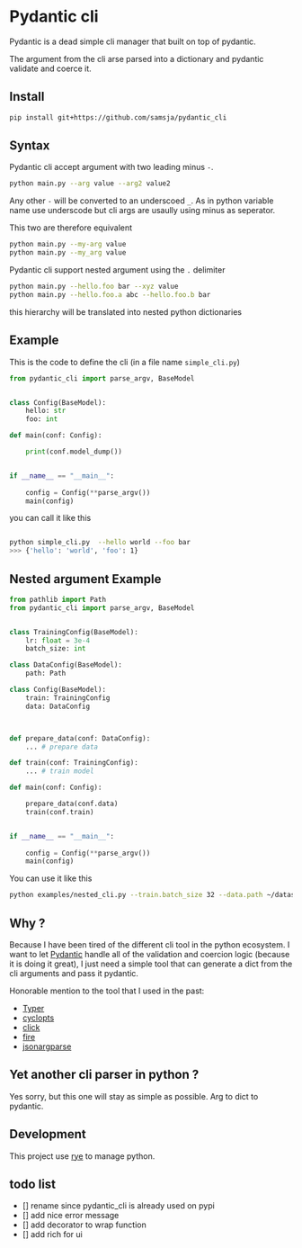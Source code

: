 # Pydantic cli

Pydantic is a dead simple cli manager that built on top of pydantic.

The argument from the cli arse parsed into a dictionary and pydantic validate and coerce it.

## Install

```bash
pip install git+https://github.com/samsja/pydantic_cli
```

## Syntax

Pydantic cli accept argument with two leading minus `-`.

```bash
python main.py --arg value --arg2 value2
```

Any other `-` will be converted to an underscoed `_`. As in python variable name use underscode but cli args are usaully using
minus as seperator.

This two are therefore equivalent
```bash
python main.py --my-arg value
python main.py --my_arg value
```

Pydantic cli support nested argument using the `.` delimiter

```bash
python main.py --hello.foo bar --xyz value
python main.py --hello.foo.a abc --hello.foo.b bar
```

this hierarchy will be translated into nested python dictionaries



## Example

This is the code to define the cli (in a file name `simple_cli.py`)

```python
from pydantic_cli import parse_argv, BaseModel


class Config(BaseModel):
    hello: str 
    foo: int

def main(conf: Config):

    print(conf.model_dump())


if __name__ == "__main__":
    
    config = Config(**parse_argv())
    main(config)

```

you can call it like this

```bash

python simple_cli.py  --hello world --foo bar
>>> {'hello': 'world', 'foo': 1}
```


## Nested argument Example

```python
from pathlib import Path
from pydantic_cli import parse_argv, BaseModel


class TrainingConfig(BaseModel):
    lr: float = 3e-4
    batch_size: int

class DataConfig(BaseModel):
    path: Path

class Config(BaseModel):
    train: TrainingConfig
    data: DataConfig



def prepare_data(conf: DataConfig):
    ... # prepare data

def train(conf: TrainingConfig):
    ... # train model

def main(conf: Config):

    prepare_data(conf.data)
    train(conf.train)


if __name__ == "__main__":
    
    config = Config(**parse_argv())
    main(config)

```

You can use it like this

```bash
python examples/nested_cli.py --train.batch_size 32 --data.path ~/datasets
```


## Why ?

Because I have been tired of the different cli tool in the python ecosystem. I want to let [Pydantic](https://docs.pydantic.dev/latest/) handle all of the validation and coercion logic (because it is doing it great), I just need a simple tool that can
generate a dict from the cli arguments and pass it pydantic.

Honorable mention to the tool that I used in the past:

* [Typer](https://typer.tiangolo.com/)
* [cyclopts](https://github.com/BrianPugh/cyclopts)
* [click](https://click.palletsprojects.com/en/8.0.x/cli/)
* [fire](https://github.com/google/python-fire)
* [jsonargparse](https://github.com/omni-us/jsonargparse)



## Yet another cli parser in python ?

Yes sorry, but this one will stay as simple as possible. Arg to dict to pydantic. 


## Development

This project use [rye](https://github.com/astral-sh/rye) to manage python.


## todo list

- [] rename since pydantic_cli is already used on pypi
- [] add nice error message
- [] add decorator to wrap function
- [] add rich for ui

